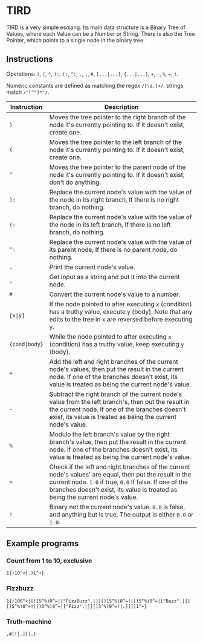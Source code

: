 # TIRD

TIRD is a very simple esolang. Its main data structure is a Binary Tree of Values, where each Value can be a Number or String.
There is also the Tree Pointer, which points to a single node in the binary tree.

## Instructions

Operations: `)`, `(`, `^`, `):`, `(:`, `^:`, `.`, `,`, `#`, `[...|...]`, `{...|...}`, `+`, `-`, `%`, `=`, `!`.

Numeric constants are defined as matching the regex `/[\d.]+/`. strings match `/"[^"]*"/`.

| Instruction    | Description                                                                                                                                                                                                   |
| -------------- | ------------------------------------------------------------------------------------------------------------------------------------------------------------------------------------------------------------- |
| `)`            | Moves the tree pointer to the right branch of the node it's currently pointing to. If it doesn't exist, create one.                                                                                           |
| `(`            | Moves the tree pointer to the left branch of the node it's currently pointing to. If it doesn't exist, create one.                                                                                            |
| `^`            | Moves the tree pointer to the parent node of the node it's currently pointing to. If it doesn't exist, don't do anything.                                                                                     |
| `):`           | Replace the current node's value with the value of the node in its right branch, If there is no right branch, do nothing.                                                                                     |
| `(:`           | Replace the current node's value with the value of the node in its left branch, If there is no left branch, do nothing.                                                                                       |
| `^:`           | Replace the current node's value with the value of its parent node, If there is no parent node, do nothing.                                                                                           |
| `.`            | Print the current node's value.                                                                                                                                                                               |
| `,`            | Get input as a string and put it into the current node.                                                                                                                                                       |
| `#`            | Convert the current node's value to a number.                                                                                                                                                                 |
| `[x\|y]`       | If the node pointed to after executing `x` (condition) has a truthy value, execute `y` (body). Note that any edits to the tree in `x` are reversed before executing `y`.                                      |
| `{cond\|body}` | While the node pointed to after executing `x` (condition) has a truthy value, keep executing `y` (body).                                                                                                      |
| `+`            | Add the left and right branches of the current node's values, then put the result in the current node. If one of the branches doesn't exist, its value is treated as being the current node's value.
| `-`            | Subtract the right branch of the current node's value from the left branch's, then put the result in the current node. If one of the branches doesn't exist, its value is treated as being the current node's value.
| `%`            | Modulo the left branch's value by the right branch's value, then put the result in the current node. If one of the branches doesn't exist, its value is treated as being the current node's value.
| `=`            | Check if the left and right branches of the current node's values' are equal, then put the result in the current node. `1.0` if true, `0.0` If false. If one of the branches doesn't exist, its value is treated as being the current node's value.
| `!`            | Binary not the current node's value. `0.0` is false, and anything but is true. The output is either `0.0` or `1.0`.

## Example programs

### Count from 1 to 10, exclusive 

```
1{)10^<|.)1^+}
```

### Fizzbuzz 

```
1{)100^<|[)15^%)0^=|["FizzBuzz".|]][)15^%)0^=!|[)5^%)0^=|["Buzz".|]][)5^%)0^=!|[)3^%)0^=|["Fizz".|]][)3^%)0^=!|.]]])1^+}
```

### Truth-machine

```
,#[!|.]{|.}
```
